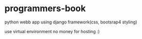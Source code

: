 # programmers-book
python webb app using django framework(css, bootsrap4 styling)

use virtual environment
 no money for hosting :)
